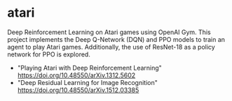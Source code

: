 # atari
Deep Reinforcement Learning on Atari games using OpenAI Gym. This project implements the Deep Q-Network (DQN) and PPO models to train an agent to play Atari games. Additionally, the use of ResNet-18 as a policy network for PPO is explored.

- "Playing Atari with Deep Reinforcement Learning" https://doi.org/10.48550/arXiv.1312.5602
- "Deep Residual Learning for Image Recognition" https://doi.org/10.48550/arXiv.1512.03385
